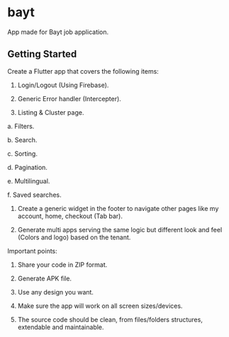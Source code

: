 # bayt

App made for Bayt job application.

## Getting Started

Create a Flutter app that covers the following items:


1.    Login/Logout (Using Firebase).

2.    Generic Error handler (Intercepter).

3.    Listing & Cluster page.

a.    Filters.

b.    Search.

c.     Sorting.

d.    Pagination.

e.    Multilingual.

f.      Saved searches.

1.    Create a generic widget in the footer to navigate other pages like my account, home, checkout (Tab bar).

2.    Generate multi apps serving the same logic but different look and feel (Colors and logo) based on the tenant.

 

Important points:

1.    Share your code in ZIP format.

2.    Generate APK file.

3.    Use any design you want.

4.    Make sure the app will work on all screen sizes/devices.

5.    The source code should be clean, from files/folders structures, extendable and maintainable.

